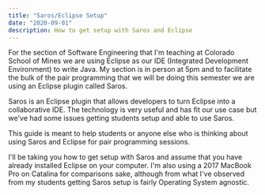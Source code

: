 ```yaml
---
title: "Saros/Eclipse Setup"
date: "2020-09-01"
description: How to get setup with Saros and Eclipse
---
```


For the section of Software Engineering that I'm teaching at Colorado School of Mines we
are using Eclipse as our IDE (Integrated Development Environment) to write Java. My section is
in person at 5pm and to facilitate the bulk of the pair programming that we will be doing this
semester we are using an Eclipse plugin called Saros.

Saros is an Eclipse plugin that allows developers to turn Eclipse into a collaborative IDE. The technology
is very useful and has fit our use case but we've had some issues getting students setup and able to use
Saros.

This guide is meant to help students or anyone else who is thinking about using Saros and Eclipse
for pair programming sessions.

I'll be taking you how to get setup with Saros and assume that you have already installed Eclipse on your 
computer. I'm also using a 2017 MacBook Pro on Catalina for comparisons sake, although from what I've observed from
my students getting Saros setup is fairly Operating System agnostic.